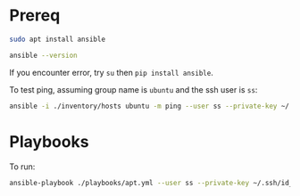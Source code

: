 # Prereq

```bash
sudo apt install ansible

ansible --version
```

If you encounter error, try `su` then `pip install ansible`.

To test ping, assuming group name is `ubuntu` and the ssh user is `ss`:
```bash
ansible -i ./inventory/hosts ubuntu -m ping --user ss --private-key ~/.ssh/id_rsa
```

# Playbooks

To run:

```bash
ansible-playbook ./playbooks/apt.yml --user ss --private-key ~/.ssh/id_rsa -i ./inventory/hosts

```


